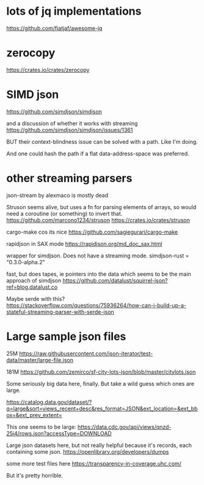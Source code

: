 # lots of jq implementations
https://github.com/fiatjaf/awesome-jq

# zerocopy
https://crates.io/crates/zerocopy

# SIMD json
https://github.com/simdjson/simdjson

and a discussion of whether it works with streaming
https://github.com/simdjson/simdjson/issues/1361

BUT their context-blindness issue can be solved with a path. Like I'm doing.

And one could hash the path if a flat data-address-space was preferred.

# other streaming parsers
json-stream by alexmaco is mostly dead

Struson seems alive, but uses a fn for parsing elements of arrays, so would need a coroutine (or something) to invert that.
https://github.com/marcono1234/struson
https://crates.io/crates/struson

cargo-make cos its nice
https://github.com/sagiegurari/cargo-make

rapidjson in SAX mode
https://rapidjson.org/md_doc_sax.html

wrapper for simdjson. Does not have a streaming mode.
simdjson-rust = "0.3.0-alpha.2"

fast, but does tapes, ie pointers into the data
which seems to be the main approach of simdjson
https://github.com/datalust/squirrel-json?ref=blog.datalust.co

Maybe serde with this?
https://stackoverflow.com/questions/75936264/how-can-i-build-up-a-stateful-streaming-parser-with-serde-json

# Large sample json files
25M https://raw.githubusercontent.com/json-iterator/test-data/master/large-file.json

181M https://github.com/zemirco/sf-city-lots-json/blob/master/citylots.json

Some seriously big data here, finally. But take a wild guess which ones are large.

https://catalog.data.gov/dataset/?q=large&sort=views_recent+desc&res_format=JSON&ext_location=&ext_bbox=&ext_prev_extent=

This one seems to be large:
https://data.cdc.gov/api/views/qnzd-25i4/rows.json?accessType=DOWNLOAD

Large json datasets here, but not really helpful because it's records, each containing some json.
https://openlibrary.org/developers/dumps

some more test files here
https://transparency-in-coverage.uhc.com/

But it's pretty horrible.
